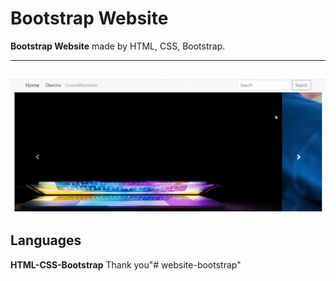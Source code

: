 # Bootstrap Website

  

**Bootstrap Website** made by HTML, CSS, Bootstrap. 

---


![](ezgif.com-video-to-gif.gif)
---

## Languages

**HTML-CSS-Bootstrap**
Thank you"# website-bootstrap" 
